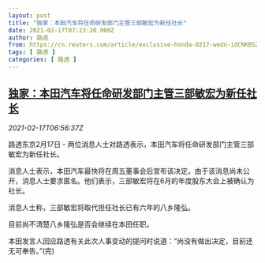 ```yaml
---
layout: post
title: "独家：本田汽车将任命研发部门主管三部敏宏为新任社长"
date: 2021-02-17T07:23:20.000Z
author: 路透
from: https://cn.reuters.com/article/exclusive-honda-0217-wedn-idCNKBS2AH0LU
tags: [ 路透 ]
categories: [ 路透 ]
---
```

<!--1613546600000-->
[独家：本田汽车将任命研发部门主管三部敏宏为新任社长](https://cn.reuters.com/article/exclusive-honda-0217-wedn-idCNKBS2AH0LU)
------

<div>
<div><i>2021-02-17T06:56:37Z</i></div><p>路透东京2月17日 - 两位消息人士对路透表示，本田汽车将任命研发部门主管三部敏宏为新任社长。</p><p>消息人士表示，本田汽车最快将在周五董事会后宣布该决定。由于该消息尚未公开，消息人士要求匿名。他们表示，三部敏宏将在6月的年度股东大会上被确认为社长。</p><p>消息人士称，三部敏宏将取代担任社长已有六年的八乡隆弘。</p><p>目前尚不清楚八乡隆弘是否会继续在本田任职。</p><p>本田发言人回应路透有关此次人事变动的提问时说道：“尚没有做出决定，目前还无可奉告。”(完)</p>
</div>
